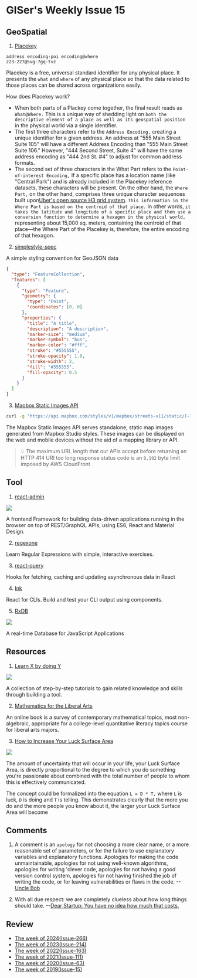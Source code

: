 # GISer's Weekly Issue 15

## GeoSpatial

1. [Placekey](https://www.placekey.io/)

```
address encoding-poi encoding@where
223-227@5vg-7gq-tvz
```

Placekey is a free, universal standard identifier for any physical place. It presents the `what` and `where` of any physical place so that the data related to those places can be shared across organizations easily.

How does Placekey work?

- ‍When both parts of a Plackey come together, the final result reads as `What@Where.` This is a unique way of shedding light on `both the descriptive element of a place as well as its geospatial position` in the physical world via a single identifier.
- The first three characters refer to the `Address Encoding,` creating a unique identifier for a given address. An address at "555 Main Street Suite 105" will have a different Address Encoding than "555 Main Street Suite 106." However, "444 Second Street, Suite 4" will have the same address encoding as "444 2nd St. #4" to adjust for common address formats.
- The second set of three characters in the What Part refers to the `Point-of-interest Encoding,` If a specific place has a location name (like "Central Park") and is already included in the Placekey reference datasets, these characters will be present.
  On the other hand, the `Where Part,` on the other hand, comprises three unique character sequences built upon[Uber's open source H3 grid system](https://github.com/uber/h3). `This information in the Where Part is based on the centroid of that place.` In other words, `it takes the latitude and longitude of a specific place and then use a conversion function to determine a hexagon in the physical world,` representing about 15,000 sq. meters, containing the centroid of that place—the Where Part of the Placekey is, therefore, the entire encoding of that hexagon.

2. [simplestyle-spec](https://github.com/mapbox/simplestyle-spec)

A simple styling convention for GeoJSON data

```json
{
  "type": "FeatureCollection",
  "features": [
    {
      "type": "Feature",
      "geometry": {
        "type": "Point",
        "coordinates": [0, 0]
      },
      "properties": {
        "title": "A title",
        "description": "A description",
        "marker-size": "medium",
        "marker-symbol": "bus",
        "marker-color": "#fff",
        "stroke": "#555555",
        "stroke-opacity": 1.0,
        "stroke-width": 2,
        "fill": "#555555",
        "fill-opacity": 0.5
      }
    }
  ]
}
```

3. [Mapbox Static Images API](https://docs.mapbox.com/api/maps/static-images/)

```sh
curl -g "https://api.mapbox.com/styles/v1/mapbox/streets-v11/static/[-77.043686,38.892035,-77.028923,38.904192]/400x400?access_token=YOUR_MAPBOX_ACCESS_TOKEN" --output example-mapbox-static-bbox-1.png
```

The Mapbox Static Images API serves standalone, static map images generated from Mapbox Studio styles. These images can be displayed on the web and mobile devices without the aid of a mapping library or API.

> 💡 The maximum URL length that our APIs accept before returning an HTTP 414 URI too long response status code is an `8,192` byte limit imposed by AWS CloudFront

## Tool

1. [react-admin](https://github.com/marmelab/react-admin)

![](https://vimeo.com/474999017)

A frontend Framework for building data-driven applications running in the browser on top of REST/GraphQL APIs, using ES6, React and Material Design.

2. [regexone](https://regexone.com/)

Learn Regular Expressions with simple, interactive exercises.

3. [react-query](https://github.com/tannerlinsley/react-query)

Hooks for fetching, caching and updating asynchronous data in React

4. [Ink](https://github.com/vadimdemedes/ink)

React for CLIs. Build and test your CLI output using components.

5. [RxDB](https://github.com/pubkey/rxdb)

![](https://bestofreactjs.com/repo/pubkey-rxdb-react-data-managing)

A real-time Database for JavaScript Applications

## Resources

1. [Learn X by doing Y](https://aquadzn.github.io/learn-x-by-doing-y/)

![](https://camo.githubusercontent.com/280a84fdc243565b0e50d6f57e541e4021c9845c86ab522d52ac2acf92a6c9ca/68747470733a2f2f63646e2e6265656b6b612e636f6d2f626c6f67696d672f61737365742f3230323130322f6267323032313032313130372e6a7067)

A collection of step-by-step tutorials to gain related knowledge and skills through building a tool.

2. [Mathematics for the Liberal Arts](https://courses.lumenlearning.com/waymakermath4libarts/)

An online book is a survey of contemporary mathematical topics, most non-algebraic, appropriate for a college-level quantitative literacy topics course for liberal arts majors.

3. [How to Increase Your Luck Surface Area](https://www.codusoperandi.com/posts/increasing-your-luck-surface-area)

![](https://www.codusoperandi.com/posts/images/luck-surface-area.png)

The amount of uncertainty that will occur in your life, your Luck Surface Area, is directly proportional to the degree to which you do something you're passionate about combined with the total number of people to whom this is effectively communicated.

The concept could be formalized into the equation `L = D * T,` where `L` is luck, `D` is doing and `T` is telling. This demonstrates clearly that the more you do and the more people you know about it, the larger your Luck Surface Area will become

## Comments

1. A comment is an `apology` for not choosing a more clear name, or a more reasonable set of parameters, or for the failure to use explanatory variables and explanatory functions. Apologies for making the code unmaintainable, apologies for not using well-known algorithms, apologies for writing 'clever code, apologies for not having a good version control system, apologies for not having finished the job of writing the code, or for leaving vulnerabilities or flaws in the code.
   --[Uncle Bob](https://critter.blog/2020/09/15/dont-comment-your-code-refactor-it/)

2. With all due respect: we are completely clueless about how long things should take.
   --[Dear Startup: You have no idea how much that costs.](https://kyleprifogle.com/dear-startup/)

## Review

- [The week of 2024(Issue-266)](../2024/issue-266.md)
- [The week of 2023(Issue-214)](../2023/issue-214.md)
- [The week of 2022(Issue-163)](../2022/issue-163.md)
- [The week of 2021(Issue-111)](../2021/issue-111.md)
- [The week of 2020(Issue-63)](../2020/issue-63.md)
- [The week of 2019(Issue-15)](../2019/issue-15.md)
